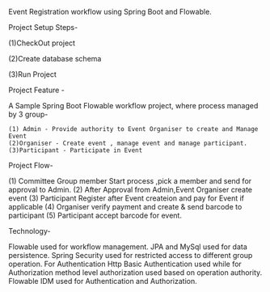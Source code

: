 Event Registration workflow using Spring Boot and Flowable.

Project Setup Steps-

  (1)CheckOut project
  
  (2)Create database schema
  
  (3)Run Project
  
  
Project Feature -

  A Sample Spring Boot Flowable workflow project, where process managed by 3 group-
  
    (1) Admin - Provide authority to Event Organiser to create and Manage Event
    (2)Organiser - Create event , manage event and manage participant.
    (3)Participant - Participate in Event
    
   Project Flow-
   
   (1) Committee Group member Start process ,pick a member and send for approval to Admin.
   (2) After Approval from Admin,Event Organiser create event 
   (3) Participant Register after Event createion and pay for Event if applicable
   (4) Organiser verify payment and create & send barcode to participant 
   (5) Participant accept barcode for event.
   
   Technology-
   
   Flowable used for workflow management.
   JPA and MySql used for data persistence.
   Spring Security used for restricted access to different group operation. For Authentication Http Basic Authentication used while for 
   Authorization method level  authorization used based on operation authority. Flowable IDM used for Authentication and Authorization.
   
   
   
    

